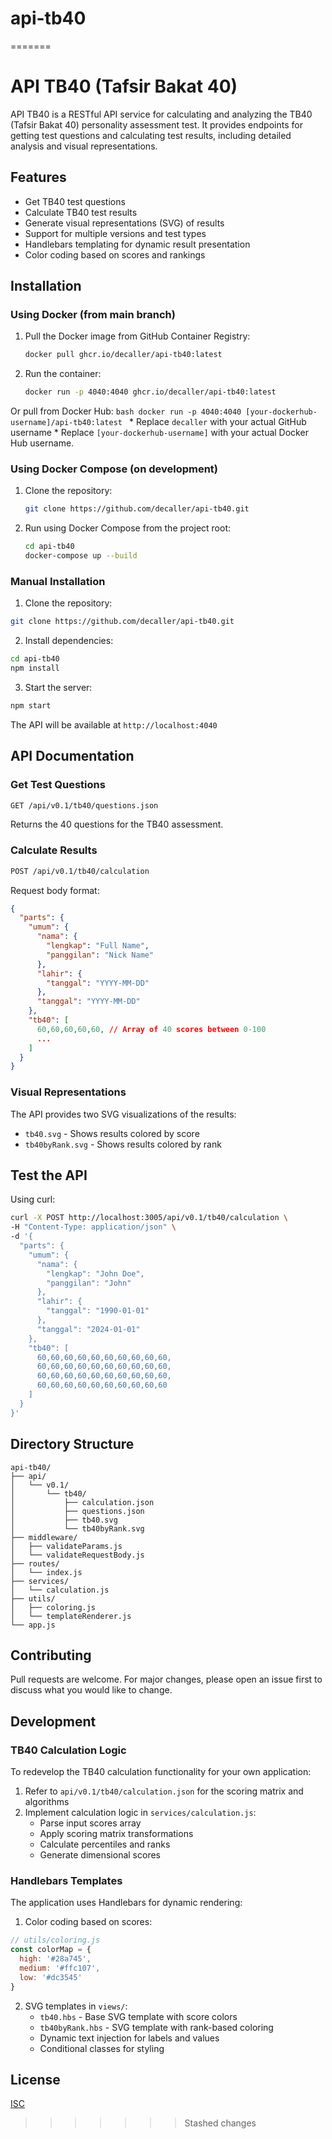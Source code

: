 # api-tb40
=======
# API TB40 (Tafsir Bakat 40)

API TB40 is a RESTful API service for calculating and analyzing the TB40 (Tafsir Bakat 40) personality assessment test. It provides endpoints for getting test questions and calculating test results, including detailed analysis and visual representations.

## Features

- Get TB40 test questions
- Calculate TB40 test results
- Generate visual representations (SVG) of results
- Support for multiple versions and test types
- Handlebars templating for dynamic result presentation
- Color coding based on scores and rankings

## Installation

### Using Docker (from main branch)

1.  Pull the Docker image from GitHub Container Registry:

    ```bash
    docker pull ghcr.io/decaller/api-tb40:latest
    ```

2.  Run the container:

    ```bash
    docker run -p 4040:4040 ghcr.io/decaller/api-tb40:latest
    ```

  Or pull from Docker Hub:
     ```bash
        docker run -p 4040:4040 [your-dockerhub-username]/api-tb40:latest
        ```
    * Replace `decaller` with your actual GitHub username
    * Replace `[your-dockerhub-username]` with your actual Docker Hub username.

### Using Docker Compose (on development)

1.  Clone the repository:
    ```bash
    git clone https://github.com/decaller/api-tb40.git
    ```

2. Run using Docker Compose from the project root:
    ```bash
    cd api-tb40
    docker-compose up --build
    ```

### Manual Installation

1. Clone the repository:
```bash
git clone https://github.com/decaller/api-tb40.git
```

2. Install dependencies:
```bash
cd api-tb40
npm install
```

3. Start the server:
```bash
npm start
```

The API will be available at `http://localhost:4040`

## API Documentation

### Get Test Questions

```bash
GET /api/v0.1/tb40/questions.json
```

Returns the 40 questions for the TB40 assessment.

### Calculate Results

```bash
POST /api/v0.1/tb40/calculation
```

Request body format:
```json
{
  "parts": {
    "umum": {
      "nama": {
        "lengkap": "Full Name",
        "panggilan": "Nick Name"
      },
      "lahir": {
        "tanggal": "YYYY-MM-DD"
      },
      "tanggal": "YYYY-MM-DD"
    },
    "tb40": [
      60,60,60,60,60, // Array of 40 scores between 0-100
      ...
    ]
  }
}
```

### Visual Representations

The API provides two SVG visualizations of the results:

- `tb40.svg` - Shows results colored by score
- `tb40byRank.svg` - Shows results colored by rank

## Test the API

Using curl:

```bash
curl -X POST http://localhost:3005/api/v0.1/tb40/calculation \
-H "Content-Type: application/json" \
-d '{
  "parts": {
    "umum": {
      "nama": {
        "lengkap": "John Doe",
        "panggilan": "John"
      },
      "lahir": {
        "tanggal": "1990-01-01"
      },
      "tanggal": "2024-01-01"
    },
    "tb40": [
      60,60,60,60,60,60,60,60,60,60,
      60,60,60,60,60,60,60,60,60,60,
      60,60,60,60,60,60,60,60,60,60,
      60,60,60,60,60,60,60,60,60,60
    ]
  }
}'
```

## Directory Structure

```
api-tb40/
├── api/
│   └── v0.1/
│       └── tb40/
│           ├── calculation.json
│           ├── questions.json
│           ├── tb40.svg
│           └── tb40byRank.svg
├── middleware/
│   ├── validateParams.js
│   └── validateRequestBody.js
├── routes/
│   └── index.js
├── services/
│   └── calculation.js
├── utils/
│   ├── coloring.js
│   └── templateRenderer.js
└── app.js
```

## Contributing

Pull requests are welcome. For major changes, please open an issue first to discuss what you would like to change.
## Development

### TB40 Calculation Logic

To redevelop the TB40 calculation functionality for your own application:

1. Refer to `api/v0.1/tb40/calculation.json` for the scoring matrix and algorithms
2. Implement calculation logic in `services/calculation.js`:
   - Parse input scores array
   - Apply scoring matrix transformations
   - Calculate percentiles and ranks
   - Generate dimensional scores

### Handlebars Templates

The application uses Handlebars for dynamic rendering:

1. Color coding based on scores:
```javascript
// utils/coloring.js
const colorMap = {
  high: '#28a745',
  medium: '#ffc107',
  low: '#dc3545'
}
```

2. SVG templates in `views/`:
   - `tb40.hbs` - Base SVG template with score colors
   - `tb40byRank.hbs` - SVG template with rank-based coloring
   - Dynamic text injection for labels and values
   - Conditional classes for styling

## License

[ISC](https://choosealicense.com/licenses/isc/)
>>>>>>> Stashed changes
